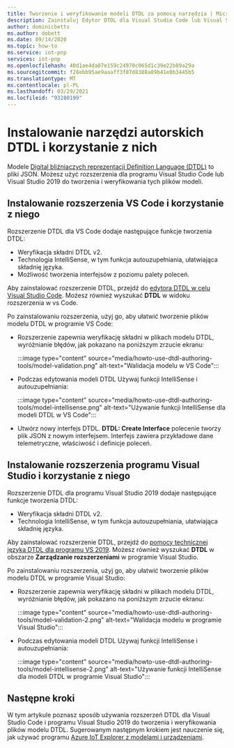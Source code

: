 ```yaml
---
title: Tworzenie i weryfikowanie modeli DTDL za pomocą narzędzia | Microsoft Docs
description: Zainstaluj Edytor DTDL dla Visual Studio Code lub Visual Studio 2019 i użyj go do tworzenia modeli Plug and Play IoT.
author: dominicbetts
ms.author: dobett
ms.date: 09/14/2020
ms.topic: how-to
ms.service: iot-pnp
services: iot-pnp
ms.openlocfilehash: 40d1ae4da07e159c24970c065d1c39e22b89a29a
ms.sourcegitcommit: f28ebb95ae9aaaff3f87d8388a09b41e0b3445b5
ms.translationtype: MT
ms.contentlocale: pl-PL
ms.lasthandoff: 03/29/2021
ms.locfileid: "93280199"
---
```

# <a name="install-and-use-the-dtdl-authoring-tools"></a>Instalowanie narzędzi autorskich DTDL i korzystanie z nich

Modele [Digital bliźniaczych reprezentacji Definition Language (DTDL)](https://github.com/Azure/opendigitaltwins-dtdl/blob/master/DTDL/v2/dtdlv2.md) to pliki JSON. Możesz użyć rozszerzenia dla programu Visual Studio Code lub Visual Studio 2019 do tworzenia i weryfikowania tych plików modeli.

## <a name="install-and-use-the-vs-code-extension"></a>Instalowanie rozszerzenia VS Code i korzystanie z niego

Rozszerzenie DTDL dla VS Code dodaje następujące funkcje tworzenia DTDL:

- Weryfikacja składni DTDL v2.
- Technologia IntelliSense, w tym funkcja autouzupełniania, ułatwiająca składnię języka.
- Możliwość tworzenia interfejsów z poziomu palety poleceń.

Aby zainstalować rozszerzenie DTDL, przejdź do [edytora DTDL w celu Visual Studio Code](https://marketplace.visualstudio.com/items?itemName=vsciot-vscode.vscode-dtdl). Możesz również wyszukać **DTDL** w widoku rozszerzenia w vs Code.

Po zainstalowaniu rozszerzenia, użyj go, aby ułatwić tworzenie plików modelu DTDL w programie VS Code:

- Rozszerzenie zapewnia weryfikację składni w plikach modelu DTDL, wyróżnianie błędów, jak pokazano na poniższym zrzucie ekranu:

    :::image type="content" source="media/howto-use-dtdl-authoring-tools/model-validation.png" alt-text="Walidacja modelu w VS Code":::

- Podczas edytowania modeli DTDL Używaj funkcji IntelliSense i autouzupełniania:

    :::image type="content" source="media/howto-use-dtdl-authoring-tools/model-intellisense.png" alt-text="Używanie funkcji IntelliSense dla modeli DTDL w VS Code":::

- Utwórz nowy interfejs DTDL. **DTDL: Create Interface** polecenie tworzy plik JSON z nowym interfejsem. Interfejs zawiera przykładowe dane telemetryczne, właściwość i definicje poleceń.

## <a name="install-and-use-the-visual-studio-extension"></a>Instalowanie rozszerzenia programu Visual Studio i korzystanie z niego

Rozszerzenie DTDL dla programu Visual Studio 2019 dodaje następujące funkcje tworzenia DTDL:

- Weryfikacja składni DTDL v2.
- Technologia IntelliSense, w tym funkcja autouzupełniania, ułatwiająca składnię języka.

Aby zainstalować rozszerzenie DTDL, przejdź do [pomocy technicznej języka DTDL dla programu VS 2019](https://marketplace.visualstudio.com/items?itemName=vsc-iot.vs16dtdllanguagesupport). Możesz również wyszukać **DTDL** w obszarze **Zarządzanie rozszerzeniami** w programie Visual Studio.

Po zainstalowaniu rozszerzenia, użyj go, aby ułatwić tworzenie plików modelu DTDL w programie Visual Studio:

- Rozszerzenie zapewnia weryfikację składni w plikach modelu DTDL, wyróżnianie błędów, jak pokazano na poniższym zrzucie ekranu:

    :::image type="content" source="media/howto-use-dtdl-authoring-tools/model-validation-2.png" alt-text="Walidacja modelu w programie Visual Studio":::

- Podczas edytowania modeli DTDL Używaj funkcji IntelliSense i autouzupełniania:

    :::image type="content" source="media/howto-use-dtdl-authoring-tools/model-intellisense-2.png" alt-text="Używanie funkcji IntelliSense dla modeli DTDL w programie Visual Studio":::

## <a name="next-steps"></a>Następne kroki

W tym artykule poznasz sposób używania rozszerzeń DTDL dla Visual Studio Code i programu Visual Studio 2019 do tworzenia i weryfikowania plików modelu DTDL. Sugerowanym następnym krokiem jest nauczenie się, jak używać programu [Azure IoT Explorer z modelami i urządzeniami](./howto-use-iot-explorer.md).
